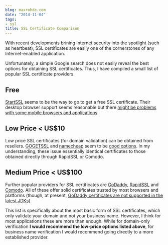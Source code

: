 ```yaml
---
blog: maxrohde.com
date: "2014-11-04"
tags:
- ssl
title: SSL Certificate Comparison
---
```


With recent developments brining Internet security into the spotlight (such as heartbeat), SSL certificates are easily one of the cornerstones of any Internet-enabled application.

Unfortunately, a simple Google search does not easily reveal the best options for obtaining SSL certificates. Thus, I have compiled a small list of popular SSL certificate providers.

## Free

[StartSSL](https://www.startssl.com/) seems to be the way to go to get a free SSL certificate. Their desktop browser support seems reasonable but there [might be problems with some mobile browsers and applications](http://lowendtalk.com/discussion/7877/any-good-experience-with-cheap-ssl-recently).

## Low Price < US$10

Low price SSL certificates (for domain validation) can be obtained from resellers. [GOGETSSL](https://www.gogetssl.com/) and [namecheap](https://www.namecheap.com) seem to be [good options](http://forums.whirlpool.net.au/archive/2201435). In my understanding, these issue essentially identical certificates to those obtained directly through RapidSSL or Comodo.

## Medium Price < US$100

Further popular providers for SSL certificates are [GoDaddy](https://www.godaddy.com/gdshop/ssl/ssl.asp), [RapidSSL](https://www.rapidssl.com/) and [Comodo](http://www.comodo.com/). All of these offer solid certificates trusted by most browsers and platforms (though, at present, [GoDaddy certificates are not supported in the latest JDKs](http://stackoverflow.com/questions/18746565/godaddy-ssl-cert-not-working-with-java)).

This list is specifically about the most basic form of SSL certificates, which only validate your domain and not your business name. However, I think for most applications these are more than enough. While for domain-only verification **I would recommend the low-price options listed above**, for business name verification I would recommend going directly to a more established provider.
